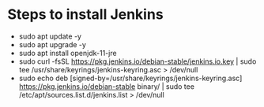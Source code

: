 # Steps to install Jenkins

* sudo apt update -y
* sudo apt upgrade -y
* sudo apt install openjdk-11-jre
* sudo curl -fsSL https://pkg.jenkins.io/debian-stable/jenkins.io.key | sudo tee   /usr/share/keyrings/jenkins-keyring.asc > /dev/null
* sudo echo deb [signed-by=/usr/share/keyrings/jenkins-keyring.asc]   https://pkg.jenkins.io/debian-stable binary/ | sudo tee   /etc/apt/sources.list.d/jenkins.list > /dev/null
